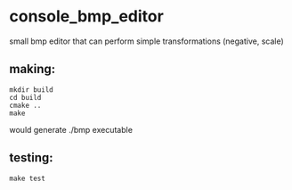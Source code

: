# console_bmp_editor
small bmp editor that can perform simple transformations (negative, scale)

## making:
```
mkdir build
cd build
cmake ..
make
```
would generate ./bmp executable
## testing:
```
make test
```

